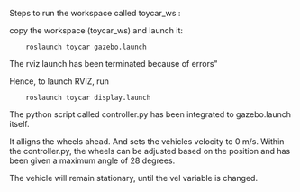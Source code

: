 Steps to run the workspace called toycar_ws  :


copy the workspace (toycar_ws) and launch it:

		roslaunch toycar gazebo.launch

The rviz launch has been terminated because of errors"

Hence, to launch RVIZ, run 

		roslaunch toycar display.launch

The python script called controller.py has been integrated to gazebo.launch itself. 

It alligns the wheels ahead. And sets the vehicles velocity to 0 m/s.
Within the controller.py, the wheels can be adjusted based on the position and has been given
a maximum angle of 28 degrees.

The vehicle will remain stationary, until the vel variable is changed.
